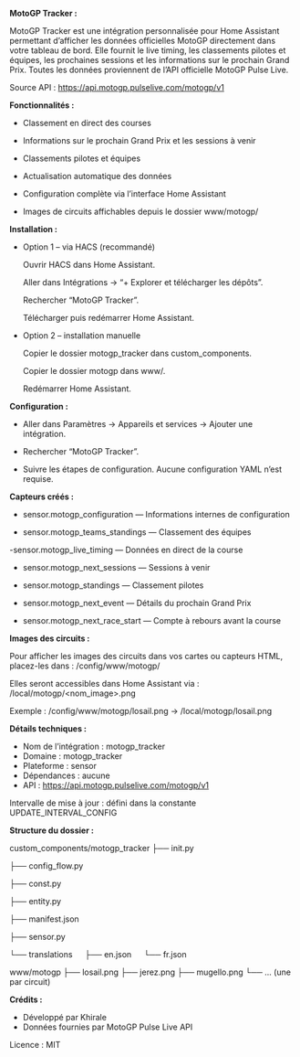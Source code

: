 **MotoGP Tracker :**

MotoGP Tracker est une intégration personnalisée pour Home Assistant permettant d’afficher les données officielles MotoGP directement dans votre tableau de bord.
Elle fournit le live timing, les classements pilotes et équipes, les prochaines sessions et les informations sur le prochain Grand Prix.
Toutes les données proviennent de l’API officielle MotoGP Pulse Live.

Source API : https://api.motogp.pulselive.com/motogp/v1

**Fonctionnalités :**

- Classement en direct des courses

- Informations sur le prochain Grand Prix et les sessions à venir

- Classements pilotes et équipes

- Actualisation automatique des données

- Configuration complète via l’interface Home Assistant

- Images de circuits affichables depuis le dossier www/motogp/

**Installation :**

- Option 1 – via HACS (recommandé)

    Ouvrir HACS dans Home Assistant.

    Aller dans Intégrations → “+ Explorer et télécharger les dépôts”.

    Rechercher “MotoGP Tracker”.

    Télécharger puis redémarrer Home Assistant.

- Option 2 – installation manuelle

    Copier le dossier motogp_tracker dans custom_components.

    Copier le dossier motogp dans www/.

    Redémarrer Home Assistant.

**Configuration :**

- Aller dans Paramètres → Appareils et services → Ajouter une intégration.

- Rechercher “MotoGP Tracker”.

- Suivre les étapes de configuration.
  Aucune configuration YAML n’est requise.

 **Capteurs créés :**

- sensor.motogp_configuration — Informations internes de configuration

- sensor.motogp_teams_standings — Classement des équipes

 -sensor.motogp_live_timing — Données en direct de la course

- sensor.motogp_next_sessions — Sessions à venir

- sensor.motogp_standings — Classement pilotes

- sensor.motogp_next_event — Détails du prochain Grand Prix

- sensor.motogp_next_race_start — Compte à rebours avant la course

**Images des circuits :**

Pour afficher les images des circuits dans vos cartes ou capteurs HTML, placez-les dans :
/config/www/motogp/

Elles seront accessibles dans Home Assistant via :
/local/motogp/<nom_image>.png

Exemple :
/config/www/motogp/losail.png → /local/motogp/losail.png

**Détails techniques :**

- Nom de l’intégration : motogp_tracker
- Domaine : motogp_tracker
- Plateforme : sensor
- Dépendances : aucune
- API : https://api.motogp.pulselive.com/motogp/v1

Intervalle de mise à jour : défini dans la constante UPDATE_INTERVAL_CONFIG

**Structure du dossier :**

custom_components/motogp_tracker
├── init.py

├── config_flow.py

├── const.py

├── entity.py

├── manifest.json

├── sensor.py

└── translations
  ├── en.json
  └── fr.json

www/motogp
├── losail.png
├── jerez.png
├── mugello.png
└── ... (une par circuit)

**Crédits :**

- Développé par Khirale
- Données fournies par MotoGP Pulse Live API

Licence : MIT
